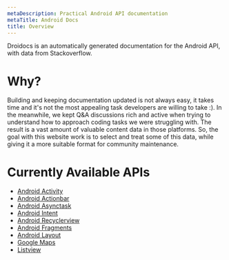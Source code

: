 ```yaml
---
metaDescription: Practical Android API documentation
metaTitle: Android Docs
title: Overview
---
```


Droidocs is an automatically generated documentation for the Android API, with data from Stackoverflow.

# Why?
Building and keeping documentation updated is not always easy, it takes time and it's not the most appealing task developers are willing to take :).
In the meanwhile, we kept Q&A discussions rich and active when trying to understand how to approach coding tasks we were struggling with. The result is a vast amount of valuable content data in those platforms.
So, the goal with this website work is to select and treat some of this data, while giving it a more suitable format for community maintenance.

# Currently Available APIs
- [Android Activity](/android-activity)
- [Android Actionbar](/android-actionbar)
- [Android Asynctask](/android-asynctask)
- [Android Intent](/android-intent)
- [Android Recyclerview](/android-recyclerview)
- [Android Fragments](/android-fragments)
- [Android Layout](/android-layout)
- [Google Maps](/google-maps)
- [Listview](/listview)